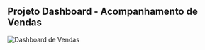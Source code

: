 ## Projeto Dashboard - Acompanhamento de Vendas
![Dashboard de Vendas](https://user-images.githubusercontent.com/69217230/163654184-54dd08f2-9790-47dc-9543-2717ef6c51da.gif)
